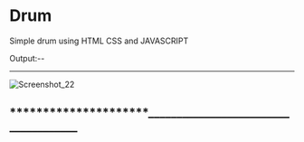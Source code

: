 # Drum
Simple drum using HTML CSS and JAVASCRIPT











Output:--
_________________________________________________________________________________________________________________________________________________________________________

![Screenshot_22](https://user-images.githubusercontent.com/87069619/166462252-8b1e3583-d772-444a-92db-0ee9931aa018.png)

__________________________________________________________________*********************_______________________________________________________________________________________________________
-










